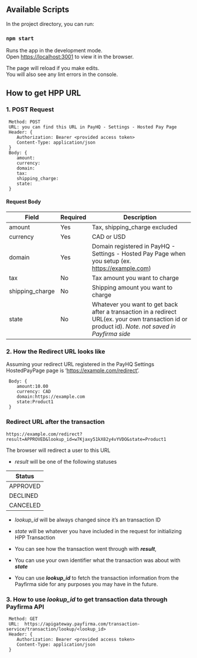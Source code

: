 ## Available Scripts

In the project directory, you can run:

### `npm start`

Runs the app in the development mode.<br />
Open [https://localhost:3001](https://localhost:3001) to view it in the browser.

The page will reload if you make edits.<br />
You will also see any lint errors in the console.

## How to get HPP URL

### 1. POST Request

```
 Method: POST
 URL: you can find this URL in PayHQ - Settings - Hosted Pay Page
 Header: {
    Authorization: Bearer <provided access token>
    Content-Type: application/json
 }
 Body: {
    amount:
    currency:
    domain:
    tax:
    shipping_charge:
    state:
 }
```
#### Request Body
| Field | Required |  Description |
| ----------- | ----------- | ----------- |
| amount | Yes | Tax, shipping_charge excluded |
| currency | Yes | CAD or USD |
| domain | Yes | Domain registered in PayHQ - Settings - Hosted Pay Page when you setup (ex. https://example.com) |
| tax | No | Tax amount you want to charge |
| shipping_charge | No | Shipping amount you want to charge |
| state | No | Whatever you want to get back after a transaction in a redirect URL(ex. your own transaction id or product id). *Note. not saved in Payfirma side* |

### 2. How the Redirect URL looks like

Assuming your redirect URL registered in the PayHQ Settings HostedPayPage page is ‘https://example.com/redirect’.
```
 Body: {
    amount:10.00
    currency: CAD
    domain:https://example.com
    state:Product1
 }
```
### Redirect URL after the transaction
`https://example.com/redirect?result=APPROVED&lookup_id=w7Kjaxy51kX82y4vYVDO&state=Product1`

The browser will redirect a user to this URL

- *result* will be one of the following statuses

| Status |
| ----------- | 
| APPROVED | - |
| DECLINED | - |
| CANCELED | - |
 
- *lookup_id* will be always changed since it’s an transaction ID
 
- *state* will be whatever you have included in the request for initializing HPP Transaction

- You can see how the transaction went through with ***result***,
- You can use your own identifier what the transaction was about with ***state***
- You can use ***lookup_id*** to fetch the transaction information from the Payfirma side for any purposes you may have in the future.

### 3. How to use *lookup_id* to get transaction data through Payfirma API
```
 Method: GET
 URL:  https://apigateway.payfirma.com/transaction-service/transaction/lookup/<lookup_id>
 Header: {
    Authorization: Bearer <provided access token>
    Content-Type: application/json
 }
 ```
